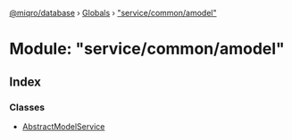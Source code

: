 [@miqro/database](../README.md) › [Globals](../globals.md) › ["service/common/amodel"](_service_common_amodel_.md)

# Module: "service/common/amodel"

## Index

### Classes

* [AbstractModelService](../classes/_service_common_amodel_.abstractmodelservice.md)

